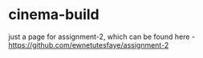 # cinema-build
 just a page for assignment-2, which can be found here - https://github.com/ewnetutesfaye/assignment-2
